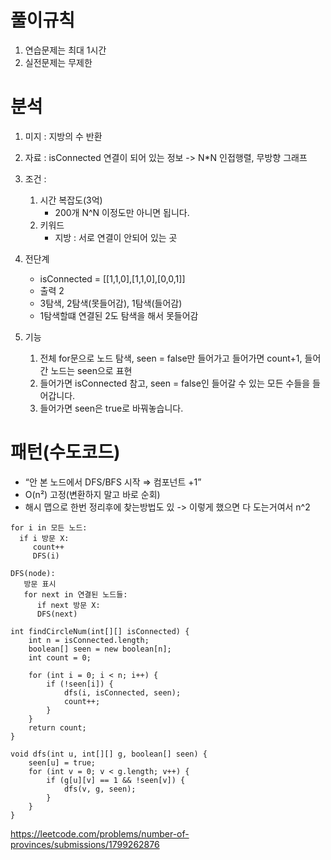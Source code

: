 # 풀이규칙
1. 연습문제는 최대 1시간
2. 실전문제는 무제한

# 분석

1. 미지 : 지방의 수 반환
2. 자료 : isConnected 연결이 되어 있는 정보 -> N*N 인접행렬, 무방향 그래프
3. 조건 :
   1. 시간 복잡도(3억)
      - 200개 N^N 이정도만 아니면 됩니다.
   2. 키워드 
      - 지방 : 서로 연결이 안되어 있는 곳

4. 전단계
   - isConnected = [[1,1,0],[1,1,0],[0,0,1]]
   - 출력 2
   - 3탐색, 2탐색(못들어감), 1탐색(들어감)
   - 1탐색할떄 연결된 2도 탐색을 해서 못들어감 
5. 기능
   1. 전체 for문으로 노드 탐색, seen = false만 들어가고 들어가면 count+1, 들어간 노드는 seen으로 표현
   2. 들어가면 isConnected 참고, seen = false인 들어갈 수 있는 모든 수들을 들어갑니다. 
   3. 들어가면 seen은 true로 바꿔놓습니다.



# 패턴(수도코드)
- “안 본 노드에서 DFS/BFS 시작 ⇒ 컴포넌트 +1” 
- O(n²) 고정(변환하지 말고 바로 순회)
- 해시 맵으로 한번 정리후에 찾는방법도 있 -> 이렇게 했으면 다 도는거여서 n^2
```text
for i in 모든 노드:
  if i 방문 X:
     count++
     DFS(i)

DFS(node):
   방문 표시
   for next in 연결된 노드들:
      if next 방문 X:
      DFS(next)
```

```text
int findCircleNum(int[][] isConnected) {
    int n = isConnected.length;
    boolean[] seen = new boolean[n];
    int count = 0;

    for (int i = 0; i < n; i++) {
        if (!seen[i]) {
            dfs(i, isConnected, seen);
            count++;
        }
    }
    return count;
}

void dfs(int u, int[][] g, boolean[] seen) {
    seen[u] = true;
    for (int v = 0; v < g.length; v++) {
        if (g[u][v] == 1 && !seen[v]) {
            dfs(v, g, seen);
        }
    }
}
```


https://leetcode.com/problems/number-of-provinces/submissions/1799262876